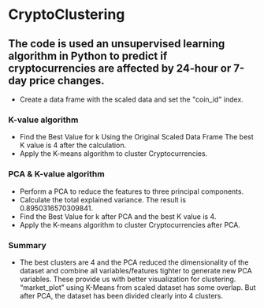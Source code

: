 # CryptoClustering
## The code is used an unsupervised learning algorithm in Python to predict if cryptocurrencies are affected by 24-hour or 7-day price changes.
-	Create a data frame with the scaled data and set the "coin_id" index.
### K-value algorithm
-	Find the Best Value for k Using the Original Scaled Data Frame
The best K value is 4 after the calculation.
-	Apply the K-means algorithm to cluster Cryptocurrencies.
### PCA & K-value algorithm
-	Perform a PCA to reduce the features to three principal components.
-	Calculate the total explained variance. The result is 0.8950316570309841.
-	Find the Best Value for k after PCA and the best K value is 4.
-	Apply the K-means algorithm to cluster Cryptocurrencies after PCA.
### Summary
-	The best clusters are 4 and the PCA reduced the dimensionality of the dataset and combine all variables/features tighter to generate new PCA variables. These provide us with better visualization for clustering. “market_plot” using K-Means from scaled dataset has some overlap. But after PCA, the dataset has been divided clearly into 4 clusters.